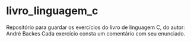 # livro_linguagem_c
 Repositório para guardar os exercícios do livro de linguagem C, do autor: André Backes
Cada exercício consta um comentário com seu enunciado.
